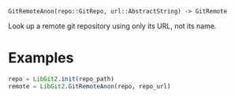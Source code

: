 ```
GitRemoteAnon(repo::GitRepo, url::AbstractString) -> GitRemote
```

Look up a remote git repository using only its URL, not its name.

# Examples

```julia
repo = LibGit2.init(repo_path)
remote = LibGit2.GitRemoteAnon(repo, repo_url)
```
